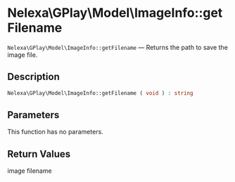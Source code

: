 # Nelexa\GPlay\Model\ImageInfo::getFilename
`Nelexa\GPlay\Model\ImageInfo::getFilename` — Returns the path to save the image file.

## Description
```php
Nelexa\GPlay\Model\ImageInfo::getFilename ( void ) : string
```

## Parameters
This function has no parameters.

## Return Values
image filename

